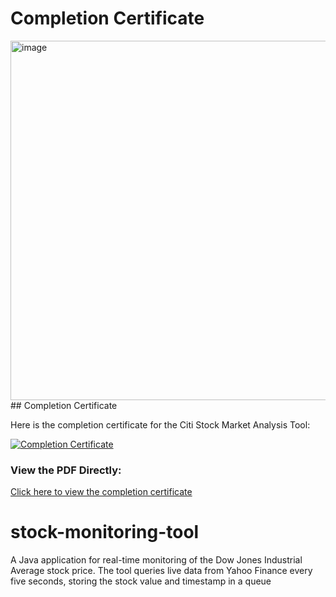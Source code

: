 # Completion Certificate
<img width="575" alt="image" src="https://forage-uploads-prod.s3.amazonaws.com/completion-certificates/Citi/2jxESPvorR7fmypXj_Citi_tnsQDn6xxhD7xrmvX_1726844685583_completion_certificate.pdf">
## Completion Certificate

Here is the completion certificate for the Citi Stock Market Analysis Tool:

[![Completion Certificate](https://img.icons8.com/ios/452/pdf-2.png)](https://forage-uploads-prod.s3.amazonaws.com/completion-certificates/Citi/2jxESPvorR7fmypXj_Citi_tnsQDn6xxhD7xrmvX_1726844685583_completion_certificate.pdf)

### View the PDF Directly:
[Click here to view the completion certificate](https://forage-uploads-prod.s3.amazonaws.com/completion-certificates/Citi/2jxESPvorR7fmypXj_Citi_tnsQDn6xxhD7xrmvX_1726844685583_completion_certificate.pdf)


# stock-monitoring-tool
A Java application for real-time monitoring of the Dow Jones Industrial Average stock price. The tool queries live data from Yahoo Finance every five seconds, storing the stock value and timestamp in a queue


